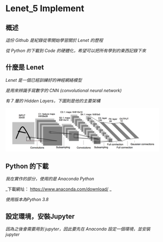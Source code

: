# Lenet_5 Implement

## 概述
_這份 Github 是紀錄從零開始學習關於 Lenet 的歷程_

_從 Python 的下載到 Code 的硬體化，希望可以把所有學到的東西記錄下來_

## 什麼是 Lenet
_Lenet 是一個已經訓練好的神經網絡模型_

_是用來辨識手寫數字的 CNN (convolutional neural network)_

_有 7 層的 Hidden Layers，下圖則是他的主要架構_

![](https://github.com/WANG-TZU-FAN/Lenet/blob/main/Images/CNN.png?raw=true)

## Python 的下載
_我在實作的部分，使用的是 Anaconda Python_

_下載網址： https://www.anaconda.com/download/ _

_使用版本為Python 3.8_

## 設定環境，安裝Jupyter
_因為之後會需要用到 jupyter，因此要先在 Anaconda 設定一個環境，並安裝 jupyter_


